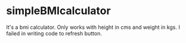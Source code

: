 # simpleBMIcalculator
It's a bmi calculator. Only works with height in cms and weight in kgs. 
I failed in writing code to refresh button.
